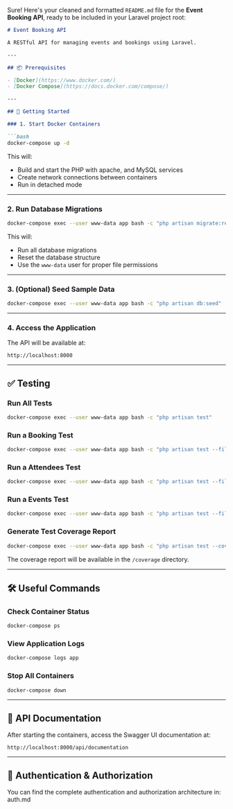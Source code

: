Sure! Here's your cleaned and formatted `README.md` file for the **Event Booking API**, ready to be included in your Laravel project root:

```markdown
# Event Booking API

A RESTful API for managing events and bookings using Laravel.

---

## 📦 Prerequisites

- [Docker](https://www.docker.com/)
- [Docker Compose](https://docs.docker.com/compose/)

---

## 🚀 Getting Started

### 1. Start Docker Containers

```bash
docker-compose up -d
```

This will:
- Build and start the PHP with apache, and MySQL services
- Create network connections between containers
- Run in detached mode

---

### 2. Run Database Migrations

```bash
docker-compose exec --user www-data app bash -c "php artisan migrate:refresh"
```

This will:
- Run all database migrations
- Reset the database structure
- Use the `www-data` user for proper file permissions

---

### 3. (Optional) Seed Sample Data

```bash
docker-compose exec --user www-data app bash -c "php artisan db:seed"
```

---

### 4. Access the Application

The API will be available at:

```
http://localhost:8000
```

---

## ✅ Testing

### Run All Tests

```bash
docker-compose exec --user www-data app bash -c "php artisan test"
```

### Run a Booking Test

```bash
docker-compose exec --user www-data app bash -c "php artisan test --filter=BookingTest"
```
### Run a Attendees Test
```bash
docker-compose exec --user www-data app bash -c "php artisan test --filter=AttendeeTest"
```
### Run a Events Test
```bash
docker-compose exec --user www-data app bash -c "php artisan test --filter=EventTest"
```

### Generate Test Coverage Report

```bash
docker-compose exec --user www-data app bash -c "php artisan test --coverage-html=coverage"
```

The coverage report will be available in the `/coverage` directory.

---

## 🛠️ Useful Commands

### Check Container Status

```bash
docker-compose ps
```

### View Application Logs

```bash
docker-compose logs app
```

### Stop All Containers

```bash
docker-compose down
```

---

## 📘 API Documentation

After starting the containers, access the Swagger UI documentation at:

```
http://localhost:8000/api/documentation
```

---

## 🔐 Authentication & Authorization


You can find the complete authentication and authorization architecture in: auth.md